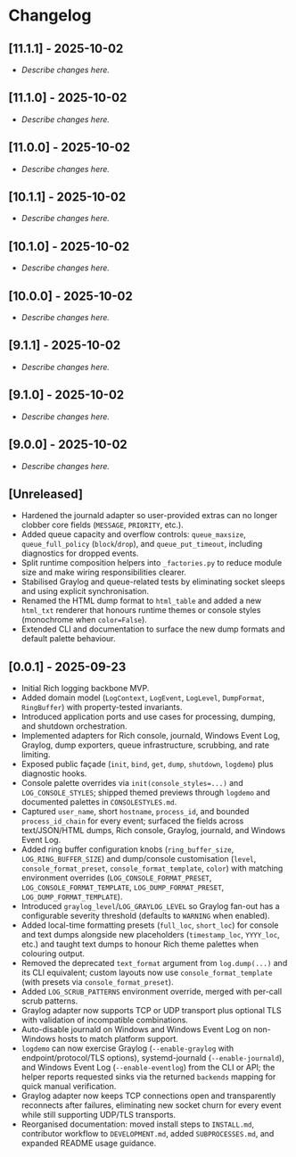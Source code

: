 # Changelog

## [11.1.1] - 2025-10-02

- _Describe changes here._

## [11.1.0] - 2025-10-02

- _Describe changes here._

## [11.0.0] - 2025-10-02

- _Describe changes here._

## [10.1.1] - 2025-10-02

- _Describe changes here._

## [10.1.0] - 2025-10-02

- _Describe changes here._

## [10.0.0] - 2025-10-02

- _Describe changes here._

## [9.1.1] - 2025-10-02

- _Describe changes here._

## [9.1.0] - 2025-10-02

- _Describe changes here._

## [9.0.0] - 2025-10-02

- _Describe changes here._

## [Unreleased]
- Hardened the journald adapter so user-provided extras can no longer clobber core fields (`MESSAGE`, `PRIORITY`, etc.).
- Added queue capacity and overflow controls: `queue_maxsize`, `queue_full_policy` (`block`/`drop`), and `queue_put_timeout`, including diagnostics for dropped events.
- Split runtime composition helpers into `_factories.py` to reduce module size and make wiring responsibilities clearer.
- Stabilised Graylog and queue-related tests by eliminating socket sleeps and using explicit synchronisation.
- Renamed the HTML dump format to `html_table` and added a new `html_txt` renderer that honours runtime themes or console styles (monochrome when `color=False`).
- Extended CLI and documentation to surface the new dump formats and default palette behaviour.

## [0.0.1] - 2025-09-23
- Initial Rich logging backbone MVP.
- Added domain model (`LogContext`, `LogEvent`, `LogLevel`, `DumpFormat`, `RingBuffer`) with property-tested invariants.
- Introduced application ports and use cases for processing, dumping, and shutdown orchestration.
- Implemented adapters for Rich console, journald, Windows Event Log, Graylog, dump exporters, queue infrastructure, scrubbing, and rate limiting.
- Exposed public façade (`init`, `bind`, `get`, `dump`, `shutdown`, `logdemo`) plus diagnostic hooks.
- Console palette overrides via `init(console_styles=...)` and `LOG_CONSOLE_STYLES`; shipped themed previews through `logdemo` and documented palettes in `CONSOLESTYLES.md`.
- Captured `user_name`, short `hostname`, `process_id`, and bounded `process_id_chain` for every event; surfaced the fields across text/JSON/HTML dumps, Rich console, Graylog, journald, and Windows Event Log.
- Added ring buffer configuration knobs (`ring_buffer_size`, `LOG_RING_BUFFER_SIZE`) and dump/console customisation (`level`, `console_format_preset`, `console_format_template`, `color`) with matching environment overrides (`LOG_CONSOLE_FORMAT_PRESET`, `LOG_CONSOLE_FORMAT_TEMPLATE`, `LOG_DUMP_FORMAT_PRESET`, `LOG_DUMP_FORMAT_TEMPLATE`).
- Introduced `graylog_level`/`LOG_GRAYLOG_LEVEL` so Graylog fan-out has a configurable severity threshold (defaults to `WARNING` when enabled).
- Added local-time formatting presets (`full_loc`, `short_loc`) for console and text dumps alongside new placeholders (`timestamp_loc`, `YYYY_loc`, etc.) and taught text dumps to honour Rich theme palettes when colouring output.
- Removed the deprecated `text_format` argument from `log.dump(...)` and its CLI equivalent; custom layouts now use `console_format_template` (with presets via `console_format_preset`).
- Added `LOG_SCRUB_PATTERNS` environment override, merged with per-call scrub patterns.
- Graylog adapter now supports TCP or UDP transport plus optional TLS with validation of incompatible combinations.
- Auto-disable journald on Windows and Windows Event Log on non-Windows hosts to match platform support.
- `logdemo` can now exercise Graylog (`--enable-graylog` with endpoint/protocol/TLS options), systemd-journald (`--enable-journald`), and Windows Event Log (`--enable-eventlog`) from the CLI or API; the helper reports requested sinks via the returned `backends` mapping for quick manual verification.
- Graylog adapter now keeps TCP connections open and transparently reconnects after failures, eliminating new socket churn for every event while still supporting UDP/TLS transports.
- Reorganised documentation: moved install steps to `INSTALL.md`, contributor workflow to `DEVELOPMENT.md`, added `SUBPROCESSES.md`, and expanded README usage guidance.
